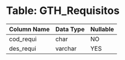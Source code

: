 # Table: GTH_Requisitos

| Column Name | Data Type | Nullable |
|-------------|-----------|----------|
| cod_requi | char | NO |
| des_requi | varchar | YES |
